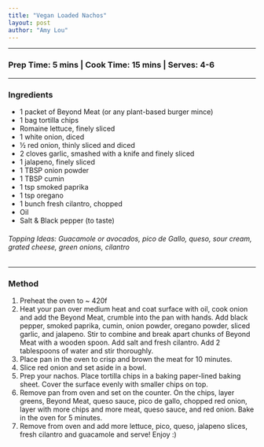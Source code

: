 ```yaml
---
title: "Vegan Loaded Nachos"
layout: post
author: "Amy Lou"
---
```


---
### Prep Time: 5 mins | Cook Time: 15 mins | Serves: 4-6
---

### Ingredients
- 1 packet of Beyond Meat (or any plant-based burger mince)
- 1 bag tortilla chips
- Romaine lettuce, finely sliced
- 1 white onion, diced
- ½ red onion, thinly sliced and diced
- 2 cloves garlic, smashed with a knife and finely sliced
- 1 jalapeno, finely sliced
- 1 TBSP onion powder
- 1 TBSP cumin
- 1 tsp smoked paprika
- 1 tsp oregano
- 1 bunch fresh cilantro, chopped
- Oil
- Salt & Black pepper (to taste)

###### Topping Ideas: Guacamole or avocados, pico de Gallo, queso, sour cream, grated cheese, green onions, cilantro

---

### Method
1. Preheat the oven to ~ 420f
2. Heat your pan over medium heat and coat surface with oil, cook onion and add the Beyond Meat, crumble into the pan with hands. Add black pepper, smoked paprika, cumin, onion powder, oregano powder, sliced garlic, and jalapeno. Stir to combine and break apart chunks of Beyond Meat with a wooden spoon. Add salt and fresh cilantro. Add 2 tablespoons of water and stir thoroughly.
3. Place pan in the oven to crisp and brown the meat for 10 minutes.
4. Slice red onion and set aside in a bowl.
5. Prep your nachos. Place tortilla chips in a baking paper-lined baking sheet. Cover the surface evenly with smaller chips on top.
6. Remove pan from oven and set on the counter. On the chips, layer greens, Beyond Meat, queso sauce, pico de gallo, chopped red onion, layer with more chips and more meat, queso sauce, and red onion. Bake in the oven for 5 minutes.
7. Remove from oven and add more lettuce, pico, queso, jalapeno slices, fresh cilantro and guacamole and serve! Enjoy :)
